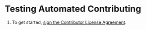 # Testing Automated Contributing

1.  To get started, <a href="https://www.clahub.com/agreements/bbBobbyEarl/fooboo">sign the Contributor License Agreement</a>.
